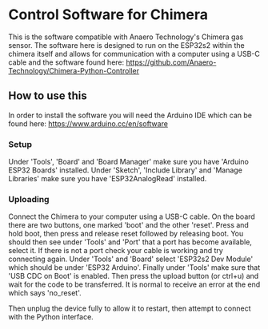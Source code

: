 # Control Software for Chimera
This is the software compatible with Anaero Technology's Chimera gas sensor.
The software here is designed to run on the ESP32s2 within the chimera itself and allows for communication with a computer using a USB-C cable and the software found here: https://github.com/Anaero-Technology/Chimera-Python-Controller

## How to use this
In order to install the software you will need the Arduino IDE which can be found here: https://www.arduino.cc/en/software
### Setup
Under 'Tools', 'Board' and 'Board Manager' make sure you have 'Arduino ESP32 Boards' installed.
Under 'Sketch', 'Include Library' and 'Manage Libraries' make sure you have 'ESP32AnalogRead' installed.
### Uploading
Connect the Chimera to your computer using a USB-C cable.
On the board there are two buttons, one marked 'boot' and the other 'reset'. Press and hold boot, then press and release reset followed by releasing boot.
You should then see under 'Tools' and 'Port' that a port has become available, select it. If there is not a port check your cable is working and try connecting again.
Under 'Tools' and 'Board' select 'ESP32s2 Dev Module' which should be under 'ESP32 Arduino'.
Finally under 'Tools' make sure that 'USB CDC on Boot' is enabled.
Then press the upload button (or ctrl+u) and wait for the code to be transferred. It is normal to receive an error at the end which says 'no_reset'.

Then unplug the device fully to allow it to restart, then attempt to connect with the Python interface.
